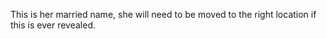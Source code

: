 
This is her married name, she will need to be moved to the right location if this is ever revealed.
